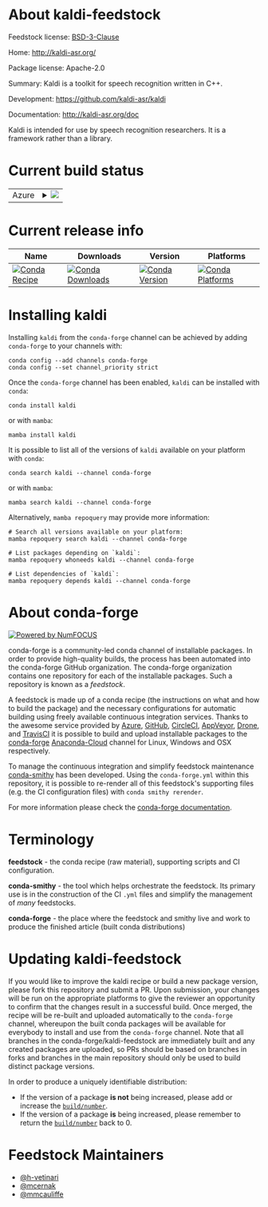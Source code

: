 About kaldi-feedstock
=====================

Feedstock license: [BSD-3-Clause](https://github.com/conda-forge/kaldi-feedstock/blob/main/LICENSE.txt)

Home: http://kaldi-asr.org/

Package license: Apache-2.0

Summary: Kaldi is a toolkit for speech recognition written in C++.

Development: https://github.com/kaldi-asr/kaldi

Documentation: http://kaldi-asr.org/doc

Kaldi is intended for use by speech recognition researchers. It is a framework rather than a library.


Current build status
====================


<table>
    
  <tr>
    <td>Azure</td>
    <td>
      <details>
        <summary>
          <a href="https://dev.azure.com/conda-forge/feedstock-builds/_build/latest?definitionId=3060&branchName=main">
            <img src="https://dev.azure.com/conda-forge/feedstock-builds/_apis/build/status/kaldi-feedstock?branchName=main">
          </a>
        </summary>
        <table>
          <thead><tr><th>Variant</th><th>Status</th></tr></thead>
          <tbody><tr>
              <td>linux_64_cuda_compilerNonecuda_compiler_versionNonecxx_compiler_version12fortran_compiler_version12</td>
              <td>
                <a href="https://dev.azure.com/conda-forge/feedstock-builds/_build/latest?definitionId=3060&branchName=main">
                  <img src="https://dev.azure.com/conda-forge/feedstock-builds/_apis/build/status/kaldi-feedstock?branchName=main&jobName=linux&configuration=linux%20linux_64_cuda_compilerNonecuda_compiler_versionNonecxx_compiler_version12fortran_compiler_version12" alt="variant">
                </a>
              </td>
            </tr><tr>
              <td>linux_64_cuda_compilernvcccuda_compiler_version11.0cxx_compiler_version9fortran_compiler_version9</td>
              <td>
                <a href="https://dev.azure.com/conda-forge/feedstock-builds/_build/latest?definitionId=3060&branchName=main">
                  <img src="https://dev.azure.com/conda-forge/feedstock-builds/_apis/build/status/kaldi-feedstock?branchName=main&jobName=linux&configuration=linux%20linux_64_cuda_compilernvcccuda_compiler_version11.0cxx_compiler_version9fortran_compiler_version9" alt="variant">
                </a>
              </td>
            </tr><tr>
              <td>linux_64_cuda_compilernvcccuda_compiler_version11.2cxx_compiler_version10fortran_compiler_version10</td>
              <td>
                <a href="https://dev.azure.com/conda-forge/feedstock-builds/_build/latest?definitionId=3060&branchName=main">
                  <img src="https://dev.azure.com/conda-forge/feedstock-builds/_apis/build/status/kaldi-feedstock?branchName=main&jobName=linux&configuration=linux%20linux_64_cuda_compilernvcccuda_compiler_version11.2cxx_compiler_version10fortran_compiler_version10" alt="variant">
                </a>
              </td>
            </tr><tr>
              <td>osx_64</td>
              <td>
                <a href="https://dev.azure.com/conda-forge/feedstock-builds/_build/latest?definitionId=3060&branchName=main">
                  <img src="https://dev.azure.com/conda-forge/feedstock-builds/_apis/build/status/kaldi-feedstock?branchName=main&jobName=osx&configuration=osx%20osx_64_" alt="variant">
                </a>
              </td>
            </tr><tr>
              <td>osx_arm64</td>
              <td>
                <a href="https://dev.azure.com/conda-forge/feedstock-builds/_build/latest?definitionId=3060&branchName=main">
                  <img src="https://dev.azure.com/conda-forge/feedstock-builds/_apis/build/status/kaldi-feedstock?branchName=main&jobName=osx&configuration=osx%20osx_arm64_" alt="variant">
                </a>
              </td>
            </tr><tr>
              <td>win_64_cuda_compilerNonecuda_compiler_versionNone</td>
              <td>
                <a href="https://dev.azure.com/conda-forge/feedstock-builds/_build/latest?definitionId=3060&branchName=main">
                  <img src="https://dev.azure.com/conda-forge/feedstock-builds/_apis/build/status/kaldi-feedstock?branchName=main&jobName=win&configuration=win%20win_64_cuda_compilerNonecuda_compiler_versionNone" alt="variant">
                </a>
              </td>
            </tr><tr>
              <td>win_64_cuda_compilernvcccuda_compiler_version11.0</td>
              <td>
                <a href="https://dev.azure.com/conda-forge/feedstock-builds/_build/latest?definitionId=3060&branchName=main">
                  <img src="https://dev.azure.com/conda-forge/feedstock-builds/_apis/build/status/kaldi-feedstock?branchName=main&jobName=win&configuration=win%20win_64_cuda_compilernvcccuda_compiler_version11.0" alt="variant">
                </a>
              </td>
            </tr><tr>
              <td>win_64_cuda_compilernvcccuda_compiler_version11.1</td>
              <td>
                <a href="https://dev.azure.com/conda-forge/feedstock-builds/_build/latest?definitionId=3060&branchName=main">
                  <img src="https://dev.azure.com/conda-forge/feedstock-builds/_apis/build/status/kaldi-feedstock?branchName=main&jobName=win&configuration=win%20win_64_cuda_compilernvcccuda_compiler_version11.1" alt="variant">
                </a>
              </td>
            </tr><tr>
              <td>win_64_cuda_compilernvcccuda_compiler_version11.2</td>
              <td>
                <a href="https://dev.azure.com/conda-forge/feedstock-builds/_build/latest?definitionId=3060&branchName=main">
                  <img src="https://dev.azure.com/conda-forge/feedstock-builds/_apis/build/status/kaldi-feedstock?branchName=main&jobName=win&configuration=win%20win_64_cuda_compilernvcccuda_compiler_version11.2" alt="variant">
                </a>
              </td>
            </tr>
          </tbody>
        </table>
      </details>
    </td>
  </tr>
</table>

Current release info
====================

| Name | Downloads | Version | Platforms |
| --- | --- | --- | --- |
| [![Conda Recipe](https://img.shields.io/badge/recipe-kaldi-green.svg)](https://anaconda.org/conda-forge/kaldi) | [![Conda Downloads](https://img.shields.io/conda/dn/conda-forge/kaldi.svg)](https://anaconda.org/conda-forge/kaldi) | [![Conda Version](https://img.shields.io/conda/vn/conda-forge/kaldi.svg)](https://anaconda.org/conda-forge/kaldi) | [![Conda Platforms](https://img.shields.io/conda/pn/conda-forge/kaldi.svg)](https://anaconda.org/conda-forge/kaldi) |

Installing kaldi
================

Installing `kaldi` from the `conda-forge` channel can be achieved by adding `conda-forge` to your channels with:

```
conda config --add channels conda-forge
conda config --set channel_priority strict
```

Once the `conda-forge` channel has been enabled, `kaldi` can be installed with `conda`:

```
conda install kaldi
```

or with `mamba`:

```
mamba install kaldi
```

It is possible to list all of the versions of `kaldi` available on your platform with `conda`:

```
conda search kaldi --channel conda-forge
```

or with `mamba`:

```
mamba search kaldi --channel conda-forge
```

Alternatively, `mamba repoquery` may provide more information:

```
# Search all versions available on your platform:
mamba repoquery search kaldi --channel conda-forge

# List packages depending on `kaldi`:
mamba repoquery whoneeds kaldi --channel conda-forge

# List dependencies of `kaldi`:
mamba repoquery depends kaldi --channel conda-forge
```


About conda-forge
=================

[![Powered by
NumFOCUS](https://img.shields.io/badge/powered%20by-NumFOCUS-orange.svg?style=flat&colorA=E1523D&colorB=007D8A)](https://numfocus.org)

conda-forge is a community-led conda channel of installable packages.
In order to provide high-quality builds, the process has been automated into the
conda-forge GitHub organization. The conda-forge organization contains one repository
for each of the installable packages. Such a repository is known as a *feedstock*.

A feedstock is made up of a conda recipe (the instructions on what and how to build
the package) and the necessary configurations for automatic building using freely
available continuous integration services. Thanks to the awesome service provided by
[Azure](https://azure.microsoft.com/en-us/services/devops/), [GitHub](https://github.com/),
[CircleCI](https://circleci.com/), [AppVeyor](https://www.appveyor.com/),
[Drone](https://cloud.drone.io/welcome), and [TravisCI](https://travis-ci.com/)
it is possible to build and upload installable packages to the
[conda-forge](https://anaconda.org/conda-forge) [Anaconda-Cloud](https://anaconda.org/)
channel for Linux, Windows and OSX respectively.

To manage the continuous integration and simplify feedstock maintenance
[conda-smithy](https://github.com/conda-forge/conda-smithy) has been developed.
Using the ``conda-forge.yml`` within this repository, it is possible to re-render all of
this feedstock's supporting files (e.g. the CI configuration files) with ``conda smithy rerender``.

For more information please check the [conda-forge documentation](https://conda-forge.org/docs/).

Terminology
===========

**feedstock** - the conda recipe (raw material), supporting scripts and CI configuration.

**conda-smithy** - the tool which helps orchestrate the feedstock.
                   Its primary use is in the construction of the CI ``.yml`` files
                   and simplify the management of *many* feedstocks.

**conda-forge** - the place where the feedstock and smithy live and work to
                  produce the finished article (built conda distributions)


Updating kaldi-feedstock
========================

If you would like to improve the kaldi recipe or build a new
package version, please fork this repository and submit a PR. Upon submission,
your changes will be run on the appropriate platforms to give the reviewer an
opportunity to confirm that the changes result in a successful build. Once
merged, the recipe will be re-built and uploaded automatically to the
`conda-forge` channel, whereupon the built conda packages will be available for
everybody to install and use from the `conda-forge` channel.
Note that all branches in the conda-forge/kaldi-feedstock are
immediately built and any created packages are uploaded, so PRs should be based
on branches in forks and branches in the main repository should only be used to
build distinct package versions.

In order to produce a uniquely identifiable distribution:
 * If the version of a package **is not** being increased, please add or increase
   the [``build/number``](https://docs.conda.io/projects/conda-build/en/latest/resources/define-metadata.html#build-number-and-string).
 * If the version of a package **is** being increased, please remember to return
   the [``build/number``](https://docs.conda.io/projects/conda-build/en/latest/resources/define-metadata.html#build-number-and-string)
   back to 0.

Feedstock Maintainers
=====================

* [@h-vetinari](https://github.com/h-vetinari/)
* [@mcernak](https://github.com/mcernak/)
* [@mmcauliffe](https://github.com/mmcauliffe/)

